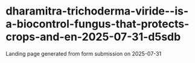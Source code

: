 # dharamitra-trichoderma-viride--is-a-biocontrol-fungus-that-protects-crops-and-en-2025-07-31-d5sdb
Landing page generated from form submission on 2025-07-31
